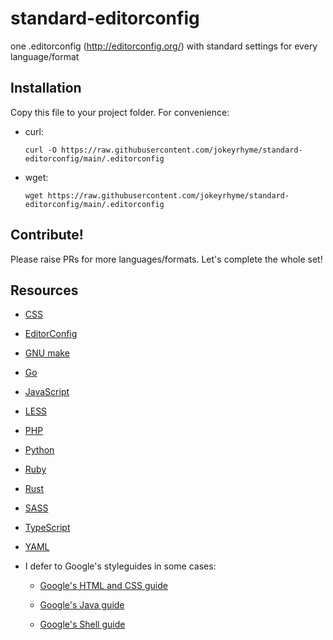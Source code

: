# standard-editorconfig

one .editorconfig (http://editorconfig.org/) with standard settings for every language/format


## Installation

Copy this file to your project folder. For convenience:

- curl:

    `curl -O https://raw.githubusercontent.com/jokeyrhyme/standard-editorconfig/main/.editorconfig`

- wget:

    `wget https://raw.githubusercontent.com/jokeyrhyme/standard-editorconfig/main/.editorconfig`


## Contribute!

Please raise PRs for more languages/formats. Let's complete the whole set!


## Resources

- [CSS](http://cssguidelin.es/#syntax-and-formatting)

- [EditorConfig](http://EditorConfig.org)

- [GNU make](https://www.gnu.org/software/make/manual/html_node/Recipe-Syntax.html)

- [Go](https://golang.org/cmd/gofmt/)

- [JavaScript](https://github.com/feross/standard)

- [LESS](https://github.com/less/less-docs#less-standards)

- [PHP](http://www.php-fig.org/psr/psr-2/)

- [Python](https://www.python.org/dev/peps/pep-0008/#code-lay-out)

- [Ruby](http://www.caliban.org/ruby/rubyguide.shtml#indentation)

- [Rust](https://github.com/rust-lang/rust/blob/master/src/doc/style/style/whitespace.md)

- [SASS](https://sass-guidelin.es/#syntax--formatting)

- [TypeScript](https://github.com/Microsoft/TypeScript/wiki/Coding-guidelines)

- [YAML](http://yaml.org/spec/1.2/2009-07-21/spec.html#id2576668)

- I defer to Google's styleguides in some cases:

    - [Google's HTML and CSS guide](https://google.github.io/styleguide/htmlcssguide.xml#General_Formatting_Rules)

    - [Google's Java guide](https://google.github.io/styleguide/javaguide.html#s4.2-block-indentation)

    - [Google's Shell guide](https://google.github.io/styleguide/shell.xml#Indentation)


